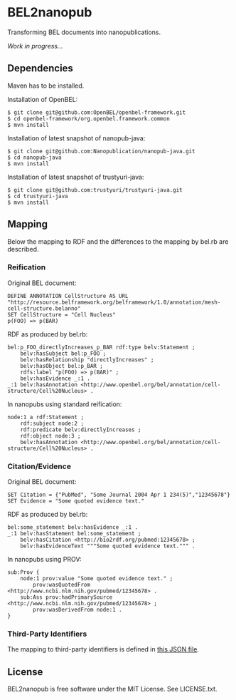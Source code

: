 BEL2nanopub
===========

Transforming BEL documents into nanopublications.

*Work in progress...*


Dependencies
------------

Maven has to be installed.

Installation of OpenBEL:

    $ git clone git@github.com:OpenBEL/openbel-framework.git
    $ cd openbel-framework/org.openbel.framework.common
    $ mvn install

Installation of latest snapshot of nanopub-java:

    $ git clone git@github.com:Nanopublication/nanopub-java.git
    $ cd nanopub-java
    $ mvn install

Installation of latest snapshot of trustyuri-java:

    $ git clone git@github.com:trustyuri/trustyuri-java.git
    $ cd trustyuri-java
    $ mvn install


Mapping
-------

Below the mapping to RDF and the differences to the mapping by bel.rb are
described. 


### Reification

Original BEL document:

    DEFINE ANNOTATION CellStructure AS URL "http://resource.belframework.org/belframework/1.0/annotation/mesh-cell-structure.belanno"
    SET CellStructure = "Cell Nucleus"
    p(FOO) => p(BAR)

RDF as produced by bel.rb:

    bel:p_FOO_directlyIncreases_p_BAR rdf:type belv:Statement ;
        belv:hasSubject bel:p_FOO ;
        belv:hasRelationship "directlyIncreases" ;
        belv:hasObject bel:p_BAR ;
        rdfs:label "p(FOO) => p(BAR)" ;
        belv:hasEvidence _:1 .
    _:1 belv:hasAnnotation <http://www.openbel.org/bel/annotation/cell-structure/Cell%20Nucleus> .

In nanopubs using standard reification:

    node:1 a rdf:Statement ;
        rdf:subject node:2 ;
        rdf:predicate belv:directlyIncreases ;
        rdf:object node:3 ;
        belv:hasAnnotation <http://www.openbel.org/bel/annotation/cell-structure/Cell%20Nucleus> .


### Citation/Evidence

Original BEL document:

    SET Citation = {"PubMed", "Some Journal 2004 Apr 1 234(5)","12345678"}
    SET Evidence = "Some quoted evidence text."

RDF as produced by bel.rb:

    bel:some_statement belv:hasEvidence _:1 .
    _:1 belv:hasStatement bel:some_statement ;
        belv:hasCitation <http://bio2rdf.org/pubmed:12345678> ;
        belv:hasEvidenceText """Some quoted evidence text.""" .

In nanopubs using PROV:

    sub:Prov {
        node:1 prov:value "Some quoted evidence text." ;
            prov:wasQuotedFrom <http://www.ncbi.nlm.nih.gov/pubmed/12345678> .
        sub:Ass prov:hadPrimarySource <http://www.ncbi.nlm.nih.gov/pubmed/12345678> ;
            prov:wasDerivedFrom node:1 .
    }


### Third-Party Identifiers

The mapping to third-party identifiers is defined in
[this JSON file](src/main/resources/idschemes.json).


License
-------

BEL2nanopub is free software under the MIT License. See LICENSE.txt.
